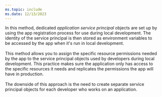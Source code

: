 ```yaml
---
ms.topic: include
ms.date: 12/13/2023
---
```

In this method, dedicated *application service principal* objects are set up by using the app registration process for use during local development. The identity of the service principal is then stored as environment variables to be accessed by the app when it's run in local development.<br>
<br>
This method allows you to assign the specific resource permissions needed by the app to the service principal objects used by developers during local development. This practice makes sure the application only has access to the specific resources it needs and replicates the permissions the app will have in production.<br>
<br>
The downside of this approach is the need to create separate service principal objects for each developer who works on an application.<br>
<br>

